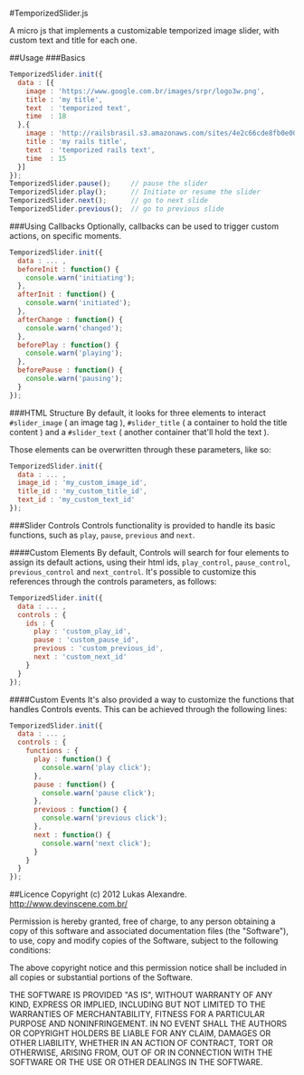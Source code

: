 #TemporizedSlider.js

A micro js that implements a customizable temporized image slider, with custom text and title for each one.

##Usage
###Basics

```javascript
TemporizedSlider.init({
  data : [{
    image : 'https://www.google.com.br/images/srpr/logo3w.png',
    title : 'my title',
    text  : 'temporized text',
    time  : 18
  },{
    image : 'http://railsbrasil.s3.amazonaws.com/sites/4e2c66cde8fb0e0001000004/theme/images/rails.png',
    title : 'my rails title',
    text  : 'temporized rails text',
    time  : 15
  }]
});
TemporizedSlider.pause();     // pause the slider
TemporizedSlider.play();      // Initiate or resume the slider
TemporizedSlider.next();      // go to next slide
TemporizedSlider.previous();  // go to previous slide
```
###Using Callbacks
Optionally, callbacks can be used to trigger custom actions, on specific moments.

```javascript
TemporizedSlider.init({
  data : ... ,
  beforeInit : function() {
    console.warn('initiating');
  },
  afterInit : function() {
    console.warn('initiated');
  },
  afterChange : function() {
    console.warn('changed');
  },
  beforePlay : function() {
    console.warn('playing');
  },
  beforePause : function() {
    console.warn('pausing');
  }
});
```

###HTML Structure
By default, it looks for three elements to interact `#slider_image` ( an image tag ), `#slider_title` ( a container to hold the title content ) and a `#slider_text` ( another container that'll hold the text ).

Those elements can be overwritten through these parameters, like so:

```javascript
TemporizedSlider.init({
  data : ... ,
  image_id : 'my_custom_image_id',
  title_id : 'my_custom_title_id',
  text_id : 'my_custom_text_id'
});
```


###Slider Controls
Controls functionality is provided to handle its basic functions, such as `play`, `pause`, `previous` and `next`.

####Custom Elements
By default, Controls will search for four elements to assign its default actions, using their html ids, `play_control`, `pause_control`, `previous_control` and `next_control`. It's possible to customize this references through the controls parameters, as follows:

```javascript
TemporizedSlider.init({
  data : ... ,
  controls : {
    ids : {
      play : 'custom_play_id',
      pause : 'custom_pause_id',
      previous : 'custom_previous_id',
      next : 'custom_next_id'
    }
  }
});
```

####Custom Events
It's also provided a way to customize the functions that handles Controls events. This can be achieved through the following lines:

```javascript
TemporizedSlider.init({
  data : ... ,
  controls : {
    functions : {
      play : function() {
        console.warn('play click');
      },
      pause : function() {
        console.warn('pause click');
      },
      previous : function() {
        console.warn('previous click');
      },
      next : function() {
        console.warn('next click');
      }
    }
  }
});
```

##Licence
Copyright (c) 2012 Lukas Alexandre. http://www.devinscene.com.br/

Permission is hereby granted, free of charge, to any person obtaining
a copy of this software and associated documentation files (the
"Software"), to use, copy and modify copies of the Software, subject
to the following conditions:

The above copyright notice and this permission notice shall be
included in all copies or substantial portions of the Software.

THE SOFTWARE IS PROVIDED "AS IS", WITHOUT WARRANTY OF ANY KIND,
EXPRESS OR IMPLIED, INCLUDING BUT NOT LIMITED TO THE WARRANTIES OF
MERCHANTABILITY, FITNESS FOR A PARTICULAR PURPOSE AND
NONINFRINGEMENT. IN NO EVENT SHALL THE AUTHORS OR COPYRIGHT HOLDERS BE
LIABLE FOR ANY CLAIM, DAMAGES OR OTHER LIABILITY, WHETHER IN AN ACTION
OF CONTRACT, TORT OR OTHERWISE, ARISING FROM, OUT OF OR IN CONNECTION
WITH THE SOFTWARE OR THE USE OR OTHER DEALINGS IN THE SOFTWARE.
